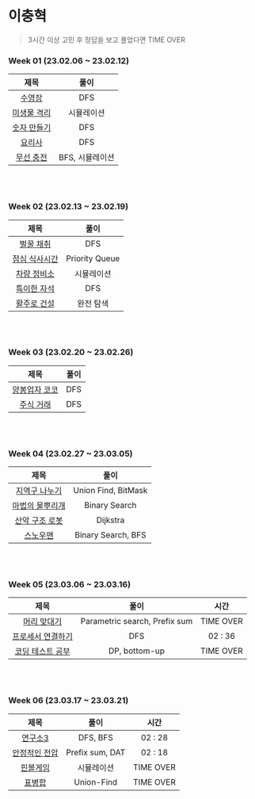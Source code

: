 # 이충혁
> 3시간 이상 고민 후 정답을 보고 풀었다면 TIME OVER
### Week 01 (23.02.06 ~ 23.02.12)
| 제목 | 풀이 |
| :---: | :---: |
| [수영장](https://swexpertacademy.com/main/code/problem/problemDetail.do?contestProbId=AV5PpFQaAQMDFAUq) | DFS|
| [미생물 격리](https://swexpertacademy.com/main/code/problem/problemDetail.do?contestProbId=AV597vbqAH0DFAVl) | 시뮬레이션 |
| [숫자 만들기](https://swexpertacademy.com/main/code/problem/problemDetail.do?contestProbId=AWIeRZV6kBUDFAVH) | DFS |
| [요리사](https://swexpertacademy.com/main/code/problem/problemDetail.do?contestProbId=AWIeUtVakTMDFAVH) | DFS |
| [무선 충전](https://swexpertacademy.com/main/code/problem/problemDetail.do?contestProbId=AWXRDL1aeugDFAUo) | BFS, 시뮬레이션 |

<br></br>

### Week 02 (23.02.13 ~ 23.02.19)
| 제목 | 풀이 |
| :---: | :---: |
| [벌꿀 채취](https://swexpertacademy.com/main/code/problem/problemDetail.do?contestProbId=AV5V4A46AdIDFAWu) | DFS |
| [점심 식사시간](https://swexpertacademy.com/main/code/problem/problemDetail.do?contestProbId=AV5-BEE6AK0DFAVl) | Priority Queue |
| [차량 정비소](https://swexpertacademy.com/main/code/problem/problemDetail.do?contestProbId=AV6c6bgaIuoDFAXy) | 시뮬레이션 |
| [특이한 자석](https://swexpertacademy.com/main/code/problem/problemDetail.do?contestProbId=AWIeV9sKkcoDFAVH) | DFS |
| [활주로 건설](https://swexpertacademy.com/main/code/problem/problemDetail.do?contestProbId=AWIeW7FakkUDFAVH) | 완전 탐색 |

<br></br>

### Week 03 (23.02.20 ~ 23.02.26)
| 제목 | 풀이 |
| :---: | :---: |
| [양봉업자 코코](https://pro.mincoding.co.kr/enterprise/contest/ssafy_9/275/problem/A%ED%98%95_%EA%B8%B0%EC%B6%9C1) | DFS |
| [주식 거래](https://pro.mincoding.co.kr/enterprise/contest/ssafy_9/275/problem/A%ED%98%95_%EA%B8%B0%EC%B6%9C2) | DFS |

<br></br>

### Week 04 (23.02.27 ~ 23.03.05)
| 제목 | 풀이 |
| :---: | :---: |
| [지역구 나누기](https://pro.mincoding.co.kr/enterprise/contest/ssafy_9/275/problem/A%ED%98%95_%EA%B8%B0%EC%B6%9C3) | Union Find, BitMask
| [마법의 물뿌리개](https://pro.mincoding.co.kr/enterprise/contest/ssafy_9/275/problem/A%ED%98%95_%EA%B8%B0%EC%B6%9C4) | Binary Search
| [산악 구조 로봇](https://pro.mincoding.co.kr/enterprise/contest/ssafy_9/275/problem/A%ED%98%95_%EA%B8%B0%EC%B6%9C5) | Dijkstra
| [스노우맨](https://pro.mincoding.co.kr/enterprise/contest/ssafy_9/275/problem/A%ED%98%95_%EA%B8%B0%EC%B6%9C6) | Binary Search, BFS

<br></br>

### Week 05 (23.03.06 ~ 23.03.16)
| 제목 | 풀이 | 시간 |
| :---: | :---: | :---: |
| [머리 맞대기](https://pro.mincoding.co.kr/problem-step/7/level/108/detail/M4_04) | Parametric search, Prefix sum | TIME OVER
| [프로세서 연결하기](https://swexpertacademy.com/main/code/problem/problemDetail.do?contestProbId=AV4suNtaXFEDFAUf) | DFS | 02 : 36
| [코딩 테스트 공부](https://school.programmers.co.kr/learn/courses/30/lessons/118668) | DP, bottom-up | TIME OVER

<br></br>

### Week 06 (23.03.17 ~ 23.03.21)
| 제목 | 풀이 | 시간 |
| :---: | :---: | :---: |
| [연구소3](https://www.acmicpc.net/problem/17142) | DFS, BFS | 02 : 28
| [안정적인 전압](https://pro.mincoding.co.kr/enterprise/contest/ssafy_9/275/problem/Hyundai_03) | Prefix sum, DAT | 02 : 18
| [핀볼게임](https://swexpertacademy.com/main/code/problem/problemDetail.do?contestProbId=AWXRF8s6ezEDFAUo) | 시뮬레이션 | TIME OVER
| [표병합](https://school.programmers.co.kr/learn/courses/30/lessons/150366) | Union-Find | TIME OVER


